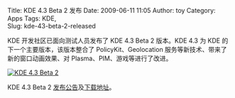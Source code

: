 Title: KDE 4.3 Beta 2 发布
Date: 2009-06-11 11:05
Author: toy
Category: Apps
Tags: KDE,  
Slug: kde-43-beta-2-released

KDE 开发社区已面向测试人员发布了 KDE 4.3 Beta 2 版本。KDE 4.3 为 KDE
的下一个主要版本，该版本整合了 PolicyKit、Geolocation
服务等新技术、带来了新的窗口动画效果、对 Plasma、PIM、游戏等进行了改进。

[![KDE 4.3 Beta
2](http://i.linuxtoy.org/images/2009/06/kde43b2-thumb.png)](http://i.linuxtoy.org/images/2009/06/kde43b2.png)

KDE 4.3 Beta 2
[发布公告](http://kde.org/announcements/announce-4.3-beta2.php)及[下载地址](http://kde.org/info/4.2.90.php)。
